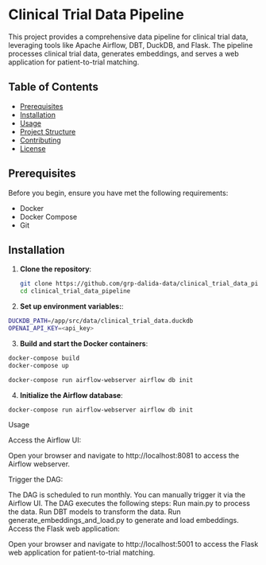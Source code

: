 # Clinical Trial Data Pipeline

This project provides a comprehensive data pipeline for clinical trial data, leveraging tools like Apache Airflow, DBT, DuckDB, and Flask. The pipeline processes clinical trial data, generates embeddings, and serves a web application for patient-to-trial matching.

## Table of Contents

- [Prerequisites](#prerequisites)
- [Installation](#installation)
- [Usage](#usage)
- [Project Structure](#project-structure)
- [Contributing](#contributing)
- [License](#license)

## Prerequisites

Before you begin, ensure you have met the following requirements:

- Docker
- Docker Compose
- Git

## Installation

1. **Clone the repository**:

   ```sh
   git clone https://github.com/grp-dalida-data/clinical_trial_data_pipeline.git
   cd clinical_trial_data_pipeline
   ```

2. **Set up environment variables:**:

```sh
DUCKDB_PATH=/app/src/data/clinical_trial_data.duckdb
OPENAI_API_KEY=<api_key>
```

3. **Build and start the Docker containers**:

```sh
docker-compose build
docker-compose up

docker-compose run airflow-webserver airflow db init
```

4. **Initialize the Airflow database**:
```sh
docker-compose run airflow-webserver airflow db init
```

Usage

Access the Airflow UI:

Open your browser and navigate to http://localhost:8081 to access the Airflow webserver.

Trigger the DAG:

The DAG is scheduled to run monthly. You can manually trigger it via the Airflow UI.
The DAG executes the following steps:
Run main.py to process the data.
Run DBT models to transform the data.
Run generate_embeddings_and_load.py to generate and load embeddings.
Access the Flask web application:

Open your browser and navigate to http://localhost:5001 to access the Flask web application for patient-to-trial matching.